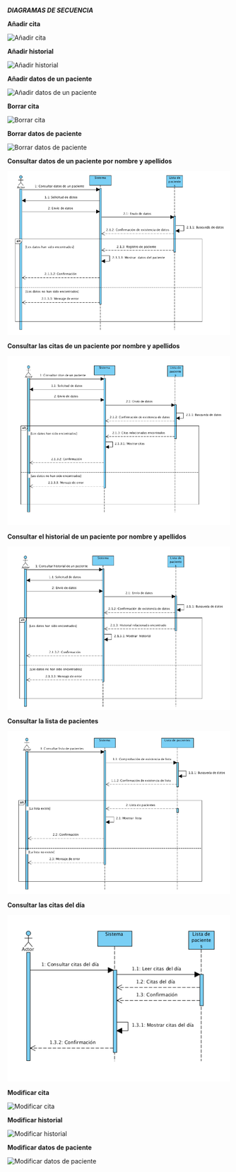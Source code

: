 ***DIAGRAMAS DE SECUENCIA***



**Añadir cita**

![Añadir cita][img9]

**Añadir historial**

![Añadir historial][img10]

**Añadir datos de un paciente**

![Añadir datos de un paciente][img11]

**Borrar cita**

![Borrar cita][img12]

**Borrar datos de paciente**

![Borrar datos de paciente][img13]

**Consultar datos de un paciente por nombre y apellidos**

![Consultar datos de un paciente por nombre y apellidos][img1]

**Consultar las citas de un paciente por nombre y apellidos**

![Consultar las citas de un paciente por nombre y apellidos][img2]

**Consultar el historial de un paciente por nombre y apellidos**

![Consultar el historial de un paciente por nombre y apellidos][img3]

**Consultar la lista de pacientes**

![Consultar la lista de pacientes][img4]

**Consultar las citas del día**

![Consultar las citas del día][img5]

**Modificar cita**

![Modificar cita][img6]

**Modificar historial**

![Modificar historial][img7]

**Modificar datos de paciente**

![Modificar datos de paciente][img8]

[img1]: Sec_diag_png/Consultar_paciente_nom_ap.png "Consultar datos de un paciente por nombre y apellidos"
[img2]: Sec_diag_png/Consultar_citas_nom_ap.png "Consultar las citas de un paciente por nombre y apellidos"
[img3]: Sec_diag_png/Consultar_historial_nom_ap.png "Consultar el historial de un paciente por nombre y apellidos"
[img5]: Sec_diag_png/Consultar_citas_dia.png "Consultar las citas del día"
[img4]: Sec_diag_png/Consultar_lista_pacientes.png "Consultar la lista de pacientes"
[img6]: Sec_diag_png/ "Modificar cita"
[img7]: Sec_diag_png/ "Modificar historial"
[img8]: Sec_diag_png/ "Modificar datos de paciente"
[img9]: Sec_diag_png/Añadir_cita.png "Añadir cita"
[img10]: Sec_diag_png/Añadir_historial.png "Añadir historial"
[img11]: Sec_diag_png/Añadir_paciente.png "Añadir datos de un paciente"
[img12]: Sec_diag_png/ "Borrar cita"
[img13]: Sec_diag_png/ "Borrar datos de paciente"
